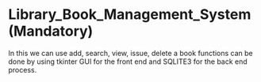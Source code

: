 # Library_Book_Management_System (Mandatory)
In this we can use add, search,
view, issue, delete a book functions can be done by using tkinter GUI for
the front end and SQLITE3 for the back end process.
